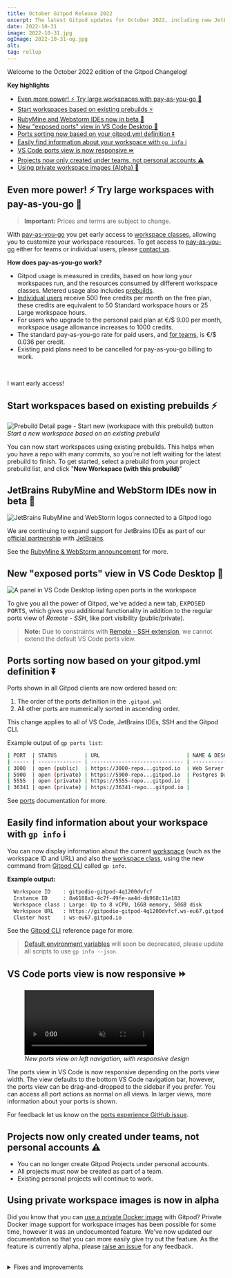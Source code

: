 ```yaml
---
title: October Gitpod Release 2022
excerpt: The latest Gitpod updates for October 2022, including new JetBrains IDEs, private workspace images and lots of other fixes and improvements.
date: 2022-10-31
image: 2022-10-31.jpg
ogImage: 2022-10-31-og.jpg
alt:
tag: rollup
---
```


<script>
  import Contributors from "$lib/components/changelog/contributors.svelte";
  import LinkButton from "$lib/components/ui-library/link-button/link-button.svelte"
</script>

Welcome to the October 2022 edition of the Gitpod Changelog!

**Key highlights**

-   [Even more power! ⚡ Try large workspaces with pay-as-you-go 🎉](#even-more-power--try-large-workspaces-with-pay-as-you-go)
-   [Start workspaces based on existing prebuilds ⚡️](#start-workspaces-based-on-existing-prebuilds)
-   [RubyMine and Webstorm IDEs now in beta 🚀](#rubymine-and-webstorm-ides-now-in-beta)
-   [New "exposed ports" view in VS Code Desktop 🔌](#new-exposed-ports-view-in-vs-code-desktop)
-   [Ports sorting now based on your gitpod.yml definition ⏬](#ports-sorting-now-based-on-your-gitpodyml-definition)
-   [Easily find information about your workspace with `gp info` ℹ️](#easily-find-information-about-your-workspace-with-gp-info)
-   [VS Code ports view is now responsive ⏩](#vs-code-ports-view-is-now-responsive)
-   [Projects now only created under teams, not personal accounts ⚠️](#projects-now-only-created-under-teams-not-personal-accounts)
-   [Using private workspace images (Alpha) 🔐](#using-private-workspace-images-alpha)

## Even more power! &#x26A1; Try large workspaces with pay-as-you-go &#x1F389;

> **Important:** Prices and terms are subject to change.

With [pay-as-you-go](https://www.gitpod.io/docs/configure/billing/pay-as-you-go) you get early access to [workspace classes](https://www.gitpod.io/docs/configure/workspaces/workspace-classes), allowing you to customize your workspace resources. To get access to [pay-as-you-go](https://www.gitpod.io/docs/configure/billing/pay-as-you-go) either for teams or individual users, please [contact us](https://www.gitpod.io/contact/support).

**How does pay-as-you-go work?**

-   Gitpod usage is measured in credits, based on how long your workspaces run, and the resources consumed by different workspace classes. Metered usage also includes [prebuilds](/docs/configure/projects/prebuilds).
-   [Individual users](/docs/configure/billing/pay-as-you-go#configure-personal-billing) receive 500 free credits per month on the free plan, these credits are equivalent to 50 Standard workspace hours or 25 Large workspace hours.
-   For users who upgrade to the personal paid plan at €/$ 9.00 per month, workspace usage allowance increases to 1000 credits.
-   The standard pay-as-you-go rate for paid users, and [for teams](/docs/configure/billing/pay-as-you-go#configure-team-billing), is €/$ 0.036 per credit.
-   Existing paid plans need to be cancelled for pay-as-you-go billing to work.

<br/>

<LinkButton href="/contact/support" size="medium" variant="primary">I want early access!</LinkButton>

## Start workspaces based on existing prebuilds ⚡️

![Prebuild Detail page - Start new (workspace with this prebuild) button](/images/changelog/2022-10-31/start-new-workspace-with-this-prebuild.jpg)
_Start a new workspace based on an existing prebuild_

You can now start workspaces using existing prebuilds. This helps when you have a repo with many commits, so you're not left waiting for the latest prebuild to finish. To get started, select a prebuild from your project prebuild list, and click "**New Workspace (with this prebuild)**"

## JetBrains RubyMine and WebStorm IDEs now in beta &#x1F680;

![JetBrains RubyMine and WebStorm logos connected to a Gitpod logo](/images/blog/webstorm-rubymine-now-in-beta/webstorm-rubymine-announcement-gitpod.webp)

We are continuing to expand support for JetBrains IDEs as part of our [official partnership](https://www.gitpod.io/blog/gitpod-jetbrains) with [JetBrains](https://www.jetbrains.com/).

See the [RubyMine & WebStorm announcement](https://www.gitpod.io/blog/webstorm-rubymine-now-in-beta) for more.

## New "exposed ports" view in VS Code Desktop &#x1F50C;

![A panel in VS Code Desktop listing open ports in the workspace](/images/editors/vscode-exposed-ports.png)

To give you all the power of Gitpod, we've added a new tab, <kbd>EXPOSED PORTS</kbd>, which gives you additional functionality in addition to the regular ports view of _Remote - SSH_, like port visibility (public/private).

> **Note:** Due to constraints with [Remote - SSH extension](https://marketplace.visualstudio.com/items?itemName=ms-vscode-remote.remote-ssh), we cannot extend the default VS Code ports view.

## Ports sorting now based on your gitpod.yml definition &#x23EC;

Ports shown in all Gitpod clients are now ordered based on:

1. The order of the ports definition in the `.gitpod.yml`
2. All other ports are numerically sorted in ascending order.

This change applies to all of VS Code, JetBrains IDEs, SSH and the Gitpod CLI.

Example output of `gp ports list`:

```sh
| PORT  | STATUS         | URL                            | NAME & DESCRIPTION |
| ----- | -------------- | ------------------------------ | ------------------ |
| 3000  | open (public)  | https://3000-repo...gitpod.io  | Web Server Preview |
| 5900  | open (private) | https://5900-repo...gitpod.io  | Postgres Database  |
| 5555  | open (private) | https://5555-repo...gitpod.io  |                    |
| 36341 | open (private) | https://36341-repo...gitpod.io |                    |
```

See [ports](/docs/configure/workspaces/ports) documentation for more.

<!-- https://github.com/gitpod-io/gitpod/pull/13788 -->

## Easily find information about your workspace with `gp info` ℹ️

You can now display information about the current [workspace](/docs/configure/workspaces) (such as the workspace ID and URL) and also the [workspace class](/docs/configure/workspaces/workspace-classes), using the new command from [Gitpod CLI](/docs/references/gitpod-cli) called `gp info`.

**Example output:**

```sh
  Workspace ID    : gitpodio-gitpod-4q1200dvfcf
  Instance ID     : 8a6188a3-4c7f-49fe-aa4d-db968c11e183
  Workspace class : Large: Up to 8 vCPU, 16GB memory, 50GB disk
  Workspace URL   : https://gitpodio-gitpod-4q1200dvfcf.ws-eu67.gitpod.io
  Cluster host    : ws-eu67.gitpod.io
```

See the [Gitpod CLI](/docs/references/gitpod-cli#info) reference page for more.

> [Default environment variables](/docs/configure/projects/environment-variables#default-environment-variables) will soon be deprecated, please update all scripts to use `gp info --json`.

## VS Code ports view is now responsive &#x23E9;

<figure>
<video controls playsinline autoplay loop muted class="shadow-medium w-full rounded-xl max-w-3xl mt-x-small" alt="Responsive ports view in VS Code" src="/images/changelog/2022-10-31/responsive-ports.webm" type="video/webm"></video>
    <figcaption><i>New ports view on left navigation, with responsive design</i></figcaption>
</figure>

The ports view in VS Code is now responsive depending on the ports view width. The view defaults to the bottom VS Code navigation bar, however, the ports view can be drag-and-dropped to the sidebar if you prefer. You can access all port actions as normal on all views. In larger views, more information about your ports is shown.

<!-- TODO: Should this wording not be visibilty? -->

For feedback let us know on the [ports experience GitHub issue](https://github.com/gitpod-io/gitpod/issues/9262).

## Projects now only created under teams, not personal accounts ⚠️

-   You can no longer create Gitpod Projects under personal accounts.
-   All projects must now be created as part of a team.
-   Existing personal projects will continue to work.

## Using private workspace images is now in alpha

Did you know that you can [use a private Docker image](https://www.gitpod.io/docs/configure/workspaces/workspace-image#use-a-private-docker-image) with Gitpod? Private Docker image support for workspace images has been possible for some time, however it was an undocumented feature. We've now updated our documentation so that you can more easily give try out the feature. As the feature is currently alpha, please [raise an issue](https://github.com/gitpod-io/gitpod/issues/new/choose) for any feedback.

<!--- BEGIN_AUTOGENERATED_CHANGES -->

<br>
<details>
<summary class="text-2xl text-important">Fixes and improvements</summary>

## Dashboard

-   [#14054](https://github.com/gitpod-io/gitpod/pull/14054) - Update usage-based billing balance used progress indicator height <Contributors usernames="gtsiolis,filiptronicek,jankeromnes" />
-   [#14056](https://github.com/gitpod-io/gitpod/pull/14056) - Port 3000 not showing if no `.gitpod.yml` in project <Contributors usernames="mustard-mh,Siddhant-K-code,easyCZ" />
-   [#13744](https://github.com/gitpod-io/gitpod/pull/13744) - Prevent removing the owners of a team if the team size is 1 (or less) <Contributors usernames="easyCZ,jankeromnes" />
-   [#13621](https://github.com/gitpod-io/gitpod/pull/13621) - Fix rendering Personal/Team billing menu entries <Contributors usernames="geropl,laushinka" />
-   [#13414](https://github.com/gitpod-io/gitpod/pull/13414) - Deprecation of the ability to create projects under an individual account for new users. <Contributors usernames="svenefftinge,easyCZ,gtsiolis,jldec" />
-   [#13538](https://github.com/gitpod-io/gitpod/pull/13538) - Update "Open Source" plan name to "Free" plan <Contributors usernames="gtsiolis,andrew-farries,filiptronicek" />

## Docs

-   [#2683](https://github.com/gitpod-io/website/pull/2683) - Add Azure single-cluster guide <Contributors usernames="adrienthebo,MrSimonEmms,filiptronicek,mrzarquon,utam0k" />
-   [#2919](https://github.com/gitpod-io/website/pull/2919) - Add an example for installing docker in a custom workspace image <Contributors usernames="WVerlaek,atduarte,filiptronicek,kylos101,utam0k" />
-   [#2908](https://github.com/gitpod-io/website/pull/2908) - Instruct users to ensure they have Tailscale 1.32 or later <Contributors usernames="mrzarquon,Siddhant-K-code,filiptronicek,kylos101,sagor999" />
-   [#2886](https://github.com/gitpod-io/website/pull/2886) - New section on configuring a custom Dockerfile with non-gitpod base image <Contributors usernames="WVerlaek,axonasif,filiptronicek,jenting,kylos101" />

## Gitpod CLI

-   [#14040](https://github.com/gitpod-io/gitpod/pull/14040) - Bugfix: avoid failure on `ports list` when port is not exposed <Contributors usernames="andreafalzetti,felladrin,filiptronicek" />
-   [#13788](https://github.com/gitpod-io/gitpod/pull/13788) - Display sorted ports with both `gp-cli` and VS Code Browser `PortsView` <Contributors usernames="mustard-mh,akosyakov,easyCZ,filiptronicek,iQQBot" />
-   [#13607](https://github.com/gitpod-io/gitpod/pull/13607) - `gp top` table output updated to match `gp info` <Contributors usernames="WVerlaek,andreafalzetti,filiptronicek" />

## JetBrains

-   [#13990](https://github.com/gitpod-io/gitpod/pull/13990) - Update JetBrains Backend Plugin to work with EAP IDEs v223.7126 <Contributors usernames="andreafalzetti,felladrin" />
-   [#14182](https://github.com/gitpod-io/gitpod/pull/14182) - Fix 'gp open' command to open files in JetBrains Client instead of the backend IDE <Contributors usernames="felladrin,akosyakov,andreafalzetti" />
-   [#13966](https://github.com/gitpod-io/gitpod/pull/13966) - Fixed the "Learn More" button behavior from JetBrains Gateway home screen. <Contributors usernames="felladrin,andreafalzetti" />
-   [#13836](https://github.com/gitpod-io/gitpod/pull/13836) - Update GoLand IDE image to version 222.4345.24. <Contributors usernames="felladrin" />
-   [#13747](https://github.com/gitpod-io/gitpod/pull/13747) - Fixed auto-port-forwarding on JetBrains EAP IDEs <Contributors usernames="felladrin,andreafalzetti" />
-   [#13797](https://github.com/gitpod-io/gitpod/pull/13797) - Update PyCharm IDE image to version 222.4345.23. <Contributors usernames="felladrin" />
-   [#13758](https://github.com/gitpod-io/gitpod/pull/13758) - Update RubyMine IDE image to version 222.4345.14. <Contributors usernames="felladrin" />
-   [#13757](https://github.com/gitpod-io/gitpod/pull/13757) - Update WebStorm IDE image to version 222.4345.14. <Contributors usernames="felladrin" />
-   [#13759](https://github.com/gitpod-io/gitpod/pull/13759) - Update PhpStorm IDE image to version 222.4345.15. <Contributors usernames="felladrin" />
-   [#13642](https://github.com/gitpod-io/gitpod/pull/13642) - Update IntelliJ IDEA IDE image to version 222.4345.14. <Contributors usernames="felladrin, filiptronicek" />

## VS Code

### VS Code Browser

-   [#13838](https://github.com/gitpod-io/gitpod/pull/13838) - Make the VS Code <kbd>PORTS</kbd> view responsive <Contributors usernames="mustard-mh,filiptronicek,iQQBot" />
-   [#14102](https://github.com/gitpod-io/gitpod/pull/14102) - Fixes default location of the <kbd>Ports</kbd> view <Contributors usernames="mustard-mh,filiptronicek,jeanp413" />
-   [#13844](https://github.com/gitpod-io/gitpod/pull/13844) - Fix the <kbd>PORTS</kbd> view address opening twice in some browsers <Contributors usernames="mustard-mh,filiptronicek,iQQBot" />

### VS Code Desktop

-   [#26](https://github.com/gitpod-io/gitpod-vscode-desktop/pull/26) - Add `Install Local Extensions` command to explicitly install local extensions.
    On connection try to install local extensions but quietly without notifications. <Contributors usernames="akosyakov,mustard-mh" />

## Workspace

-   [#13495](https://github.com/gitpod-io/gitpod/pull/13495) - All running processes receive a SIGTERM when a workspace shuts down. <Contributors usernames="svenefftinge,akosyakov,csweichel,easyCZ" />
-   [#13268](https://github.com/gitpod-io/gitpod/pull/13268) - Show an error if the workspace's persistent volume is smaller than the restore volume snapshot <Contributors usernames="jenting,utam0k" />

### Workspace Images

-   [#956](https://github.com/gitpod-io/workspace-images/pull/956) - Use tailscale 1.32 or later and avoid DNS issues <Contributors usernames="kylos101,aledbf,atduarte,mrzarquon,sagor999" />
-   [#953](https://github.com/gitpod-io/workspace-images/pull/953) - Update `brew` layer to get recent versions of all available homebrew packages <Contributors usernames="andrew-farries,aledbf,sagor999" />

## Fixes and improvements

-   [#14238](https://github.com/gitpod-io/gitpod/pull/14238) - Deactivate team scope selector on personal usage <Contributors usernames="gtsiolis,jankeromnes" />
-   [#14081](https://github.com/gitpod-io/gitpod/pull/14081) - Show warning for inactive projects and allow to resume prebuilds again. <Contributors usernames="AlexTugarev,geropl,gtsiolis,jankeromnes" />
-   [#13831](https://github.com/gitpod-io/gitpod/pull/13831) - Reliably close Workspaces which fail to start for whatever reason <Contributors usernames="geropl,easyCZ" />
-   [#13801](https://github.com/gitpod-io/gitpod/pull/13801) - Implement a 'Use Last Successful Prebuild' workspace creation mode <Contributors usernames="jankeromnes,geropl,mbrevoort" />
-   [#13664](https://github.com/gitpod-io/gitpod/pull/13664) - Enable the protected secrets by default <Contributors usernames="kylos101,jenting,nandajavarma,svenefftinge,utam0k" />
-   [#13768](https://github.com/gitpod-io/gitpod/pull/13768) - Add support for opening specific prebuilds <Contributors usernames="jankeromnes,csweichel,geropl,svenefftinge" />
-   [#13822](https://github.com/gitpod-io/gitpod/pull/13822) - Support multi-line environment variables in SSH <Contributors usernames="iQQBot,filiptronicek,mustard-mh" />
-   [#13745](https://github.com/gitpod-io/gitpod/pull/13745) - Fix branch context for BitBucket Server <Contributors usernames="AlexTugarev,easyCZ" />
-   [#2975](https://github.com/gitpod-io/website/pull/2975) - Moves this release back to 2022-10-27 <Contributors usernames="mrzarquon,lucasvaltl" />
-   [#2959](https://github.com/gitpod-io/website/pull/2959) - Add October 2022 self-hosted release note <Contributors usernames="nandajavarma,MrSimonEmms,Siddhant-K-code,adrienthebo,lucasvaltl" />
-   [#2951](https://github.com/gitpod-io/website/pull/2951) - Documented private Docker registries support <Contributors usernames="atduarte,Siddhant-K-code,kylos101" />
-   [#2966](https://github.com/gitpod-io/website/pull/2966) - Fixes typo and capitalization in SCM names <Contributors usernames="mrzarquon,securitymirco" />

</details>
<!--- END_AUTOGENERATED_CHANGES -->
